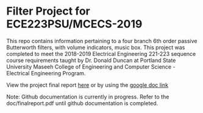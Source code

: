 # Filter Project for ECE223PSU/MCECS-2019

This repo contains information pertaining to a four branch 6th order passive Butterworth filters, with volume indicators, music box.
This project was completed to meet the 2018-2019 Electrical Engineering 221-223 sequence course requirements taught by Dr. Donald Duncan at Portland State University Maseeh College of Engineering and Computer Science - Electrical Engineering Program. 

View the project final report [here](/docs/finalreport.pdf) or by using the [google doc link](https://docs.google.com/document/d/1vV6OJEWidjzbffv2h6qe4K4YXA2pBC030I1_OhE0v94/edit?usp=sharing)

Note: Github documentation is currently in progress. Refer to the doc/finalreport.pdf until github documentation is completed.
